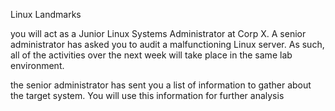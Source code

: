 Linux Landmarks

you will act as a Junior Linux Systems Administrator at Corp X. A senior administrator has asked you to audit a malfunctioning Linux server. As such, all of the activities over the next week will take place in the same lab environment.

the senior administrator has sent you a list of information to gather about the target system. You will use this information for further analysis